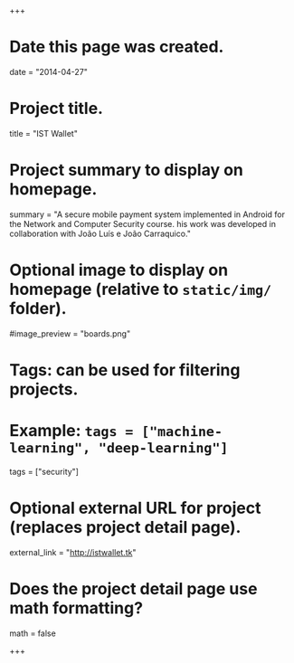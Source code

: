 +++
# Date this page was created.
date = "2014-04-27"

# Project title.
title = "IST Wallet"

# Project summary to display on homepage.
summary = "A secure mobile payment system implemented in Android for the Network and Computer Security course. his work was developed in collaboration with João Luís e João Carraquico."

# Optional image to display on homepage (relative to `static/img/` folder).
#image_preview = "boards.png"

# Tags: can be used for filtering projects.
# Example: `tags = ["machine-learning", "deep-learning"]`
tags = ["security"]

# Optional external URL for project (replaces project detail page).
external_link = "http://istwallet.tk"

# Does the project detail page use math formatting?
math = false

+++

